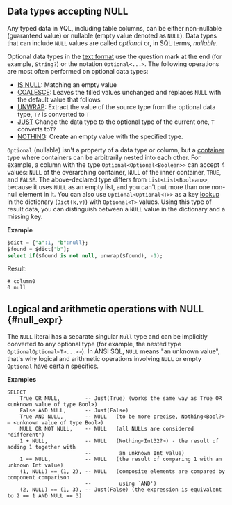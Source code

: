 ## Data types accepting NULL

Any typed data in YQL, including table columns, can be either non-nullable (guaranteed value) or nullable (empty value denoted as `NULL`). Data types that can include `NULL` values are called _optional_ or, in SQL terms, _nullable_.

Optional data types in the [text format](../type_string.md) use the question mark at the end (for example, `String?`) or the notation `Optional<...>`.
The following operations are most often performed on optional data types:

* [IS NULL](../../syntax/expressions.md#is-null): Matching an empty value
* [COALESCE](../../builtins/basic.md#coalesce): Leaves the filled values unchanged and replaces `NULL` with the default value that follows
* [UNWRAP](../../builtins/basic.md#optional-ops): Extract the value of the source type from the optional data type, `T?` is converted to `T`
* [JUST](../../builtins/basic#optional-ops) Change the data type to the optional type of the current one, `T` converts to`T?`
* [NOTHING](../../builtins/basic.md#optional-ops): Create an empty value with the specified type.

`Optional` (nullable) isn't a property of a data type or column, but a [container](../containers.md) type where containers can be arbitrarily nested into each other. For example, a column with the type `Optional<Optional<Boolean>>` can accept 4 values: `NULL` of the overarching container, `NULL` of the inner container, `TRUE`, and `FALSE`. The above-declared type differs from `List<List<Boolean>>`, because it uses `NULL` as an empty list, and you can't put more than one non-null element in it. You can also use `Optional<Optional<T>>` as a key [lookup](/docs/s_expressions/functions#lookup) in the dictionary (`Dict(k,v)`) with `Optional<T>` values. Using this type of result data, you can distinguish between a `NULL` value in the dictionary and a missing key.

**Example**

```sql
$dict = {"a":1, "b":null};
$found = $dict["b"];
select if($found is not null, unwrap($found), -1);
```

Result:

```text
# column0
0 null
```

## Logical and arithmetic operations with NULL {#null_expr}

The `NULL` literal has a separate singular `Null` type and can be implicitly converted to any optional type (for example, the nested type `OptionalOptional<T>...>>`). In ANSI SQL, `NULL` means "an unknown value", that's why logical and arithmetic operations involving `NULL` or empty `Optional` have certain specifics.

**Examples**

```
SELECT
    True OR NULL,        -- Just(True) (works the same way as True OR <unknown value of type Bool>)
    False AND NULL,      -- Just(False)
    True AND NULL,       -- NULL   (to be more precise, Nothing<Bool?> – <unknown value of type Bool>)
    NULL OR NOT NULL,    -- NULL   (all NULLs are considered "different")
    1 + NULL,            -- NULL   (Nothing<Int32?>) - the result of adding 1 together with
                         --         an unknown Int value)
    1 == NULL,           -- NULL   (the result of comparing 1 with an unknown Int value)
    (1, NULL) == (1, 2), -- NULL   (composite elements are compared by component comparison
                         --         using `AND')
    (2, NULL) == (1, 3), -- Just(False) (the expression is equivalent to 2 == 1 AND NULL == 3)
```

